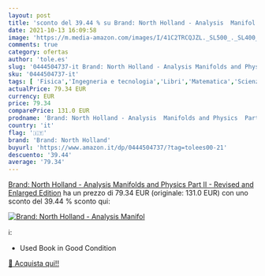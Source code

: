 ```yaml
---
layout: post
title: 'sconto del 39.44 % su Brand: North Holland - Analysis  Manifol  '
date: 2021-10-13 16:09:58
image: 'https://m.media-amazon.com/images/I/41C2TRCQJZL._SL500_._SL400_.jpg'
comments: true
category: ofertas
author: 'tole.es'
slug: '0444504737-it Brand: North Holland - Analysis Manifolds and Physics Part...'
sku: '0444504737-it'
tags: [ 'Fisica','Ingegneria e tecnologia','Libri','Matematica','Scienze, tecnologia e medicina','brand: north holland', ]
actualPrice: 79.34 EUR
currency: EUR
price: 79.34
comparePrice: 131.0 EUR
prodname: 'Brand: North Holland - Analysis  Manifolds and Physics  Part II - Revised and Enlarged Edition'
country: 'it'
flag: '🇮🇹'
brand: 'Brand: North Holland'
buyurl: 'https://www.amazon.it/dp/0444504737/?tag=tolees00-21'
descuento: '39.44'
average: '79.34'
---
```


[Brand: North Holland - Analysis  Manifolds and Physics  Part II - Revised and Enlarged Edition](https://www.amazon.it/dp/0444504737/?tag=tolees00-21) ha un prezzo di 79.34 EUR (originale: 131.0 EUR) con uno sconto del 39.44 % sconto qui:

[![Brand: North Holland - Analysis  Manifol](https://m.media-amazon.com/images/I/41C2TRCQJZL._SL500_._SL400_.jpg)](https://www.amazon.it/dp/0444504737/?tag=tolees00-21)

ℹ️:

- Used Book in Good Condition

[🛒 Acquista qui!!](https://www.amazon.it/dp/0444504737/?tag=tolees00-21)
